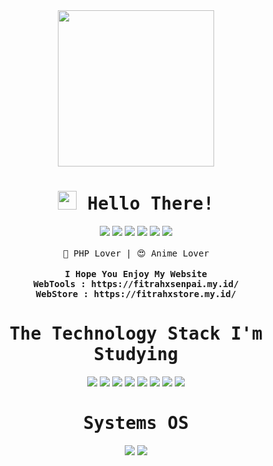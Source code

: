 <div align="center">
  <img src="https://i.ibb.co/WvCndXM/1c688df1374afc6f40a6b6a67c9716e29561c459-s2-n2.png" class="rounded float-center" width="250" height="250">
</div>
<div align="center">
  <samp><h1><img src="https://raw.githubusercontent.com/Tarikul-Islam-Anik/Animated-Fluent-Emojis/master/Emojis/Hand%20gestures/Waving%20Hand.png" width="30" height="30"> Hello There!</h1></samp>
</div>
<div align="center">
  <a href="https://facebook.com/FXS27/"><img src="https://img.shields.io/badge/Facebook-1877F2?style=for-the-badge&logo=facebook&logoColor=white"></a>
  <a href="https://github.com/FitrahXSenpai/"><img src="https://img.shields.io/badge/GitHub-100000?style=for-the-badge&logo=github&logoColor=white"></a> 
  <a href="https://icq.im/fitrahxsenpai/en"><img src="https://img.shields.io/badge/icq_new-black?style=for-the-badge&logo=icq&logolColor=white"></a>
  <a href="https://www.instagram.com/fitrah.ramdhani_/"><img src="https://img.shields.io/badge/Instagram-E4405F?style=for-the-badge&logo=instagram&logoColor=white"></a>
  <a href="https://t.me/fitrahxsenpai"><img src="https://img.shields.io/badge/Telegram-2CA5E0?style=for-the-badge&logo=telegram&logoColor=white"></a> 
  <a href="https://api.whatsapp.com/send/?phone=6289655089034"><img src="https://img.shields.io/badge/WhatsApp-25D366?style=for-the-badge&logo=whatsapp&logoColor=white"></a>
</div><br>
<div align="center">
  <samp> 🖖 PHP Lover | 😍 Anime Lover </samp><br><br>
  <samp><b>I Hope You Enjoy My Website</b> <br> <b>WebTools : https://fitrahxsenpai.my.id/</b> <br> <b>WebStore : https://fitrahxstore.my.id/</b></samp>
</div>
<div align="center">
  <samp><h1> The Technology Stack I'm Studying </h1></samp>
</div>
<div align="center">
  <img src="https://img.shields.io/badge/HTML-239120?style=for-the-badge&logo=html5&logoColor=white">
  <img src="https://img.shields.io/badge/CSS-239120?&style=for-the-badge&logo=css3&logoColor=white">
  <img src="https://img.shields.io/badge/JavaScript-323330?style=for-the-badge&logo=javascript&logoColor=F7DF1E">
  <img src="https://img.shields.io/badge/PHP-777BB4?style=for-the-badge&logo=php&logoColor=white">
  <img src="https://img.shields.io/badge/Bootstrap-563D7C?style=for-the-badge&logo=bootstrap&logoColor=white">
  <img src="https://img.shields.io/badge/GIT-E44C30?style=for-the-badge&logo=git&logoColor=white">
  <img src="https://img.shields.io/badge/Laravel-FF2D20?style=for-the-badge&logo=laravel&logoColor=white">
  <img src="https://img.shields.io/badge/MySQL-00000F?style=for-the-badge&logo=mysql&logoColor=white">
</div>
<div align="center">
  <samp><h1> Systems OS </h1></samp>
</div>
<div align="center">
  <img src="https://img.shields.io/badge/Debian-A81D33?style=for-the-badge&logo=debian&logoColor=white">
  <img src="https://img.shields.io/badge/Windows-0078D6?style=for-the-badge&logo=windows&logoColor=white">
</div>
